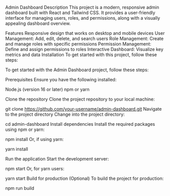 Admin Dashboard
Description
This project is a modern, responsive admin dashboard built with React and Tailwind CSS. It provides a user-friendly interface for managing users, roles, and permissions, along with a visually appealing dashboard overview.

Features
Responsive design that works on desktop and mobile devices
User Management: Add, edit, delete, and search users
Role Management: Create and manage roles with specific permissions
Permission Management: Define and assign permissions to roles
Interactive Dashboard: Visualize key metrics and data
Installation
To get started with this project, follow these steps:

To get started with the Admin Dashboard project, follow these steps:

Prerequisites
Ensure you have the following installed:

Node.js (version 16 or later) npm or yarn

Clone the repository Clone the project repository to your local machine:

git clone https://github.com/your-username/admin-dashboard.git Navigate to the project directory Change into the project directory:

cd admin-dashboard Install dependencies Install the required packages using npm or yarn:

npm install Or, if using yarn:

yarn install

Run the application Start the development server:

npm start Or, for yarn users:

yarn start Build for production (Optional) To build the project for production:

npm run build
